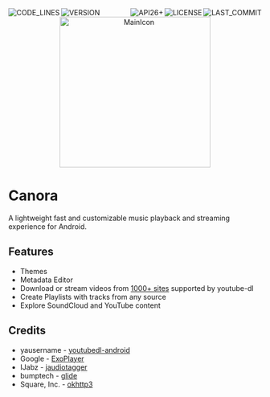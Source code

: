 <div>


<div align="right">
  <img alt="CODE_LINES" src="https://img.shields.io/tokei/lines/github/vetux/canora" align="left">
  <img alt="VERSION" src="https://img.shields.io/github/v/release/vetux/canora?include_prereleases" align="left">
  <img alt="LAST_COMMIT" src="https://img.shields.io/github/last-commit/vetux/canora" align="right">
  <img alt="LICENSE" src="https://img.shields.io/github/license/vetux/canora" align="right">
  <img alt="API26+" src="https://img.shields.io/badge/API-26%2B-green.svg?style=flat" align="right">
</div>

<br>

<div align="center">
  <img src="https://github.com/xenotux/canora/blob/master/docs/mainIcon.png" alt="MainIcon" width="300" height="300"/>
</div>

# Canora

</div>

A lightweight fast and customizable music playback and streaming experience for Android.

## Features
- Themes
- Metadata Editor
- Download or stream videos from [1000+ sites](https://ytdl-org.github.io/youtube-dl/supportedsites.html) supported by youtube-dl
- Create Playlists with tracks from any source
- Explore SoundCloud and YouTube content

## Credits
- yausername - [youtubedl-android](https://github.com/yausername/youtubedl-android)
- Google - [ExoPlayer](https://github.com/google/ExoPlayer)
- IJabz - [jaudiotagger](https://bitbucket.org/ijabz/jaudiotagger/src)
- bumptech - [glide](https://github.com/bumptech/glide)
- Square, Inc. - [okhttp3](https://square.github.io/okhttp/)